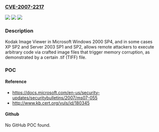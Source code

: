 ### [CVE-2007-2217](https://cve.mitre.org/cgi-bin/cvename.cgi?name=CVE-2007-2217)
![](https://img.shields.io/static/v1?label=Product&message=n%2Fa&color=blue)
![](https://img.shields.io/static/v1?label=Version&message=n%2Fa&color=blue)
![](https://img.shields.io/static/v1?label=Vulnerability&message=n%2Fa&color=brighgreen)

### Description

Kodak Image Viewer in Microsoft Windows 2000 SP4, and in some cases XP SP2 and Server 2003 SP1 and SP2, allows remote attackers to execute arbitrary code via crafted image files that trigger memory corruption, as demonstrated by a certain .tif (TIFF) file.

### POC

#### Reference
- https://docs.microsoft.com/en-us/security-updates/securitybulletins/2007/ms07-055
- http://www.kb.cert.org/vuls/id/180345

#### Github
No GitHub POC found.

